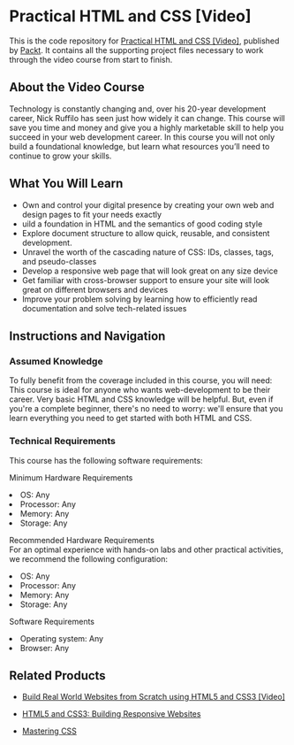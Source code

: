 # Practical HTML and CSS [Video]
This is the code repository for [Practical HTML and CSS [Video]](https://www.packtpub.com/web-development/practical-html-and-css-video?utm_source=github&utm_medium=repository&utm_campaign=9781788830690), published by [Packt](https://www.packtpub.com/?utm_source=github). It contains all the supporting project files necessary to work through the video course from start to finish.
## About the Video Course
Technology is constantly changing and, over his 20-year development career, Nick Ruffilo has seen just how widely it can change. This course will save you time and money and give you a highly marketable skill to help you succeed in your web development career. In this course you will not only build a foundational knowledge, but learn what resources you’ll need to continue to grow your skills.		

<H2>What You Will Learn</H2>
<DIV class=book-info-will-learn-text>
<UL>
<LI>Own and control your digital presence by creating your own web and design pages to fit your needs exactly
<LI>uild a foundation in HTML and the semantics of good coding style
<LI>Explore document structure to allow quick, reusable, and consistent development.
<LI>Unravel the worth of the cascading nature of CSS: IDs, classes, tags, and pseudo-classes
<LI>Develop a responsive web page that will look great on any size device
<LI>Get familiar with cross-browser support to ensure your site will look great on different browsers and devices
<LI>Improve your problem solving by learning how to efficiently read documentation and solve tech-related issues</LI></UL></DIV>

## Instructions and Navigation
### Assumed Knowledge
To fully benefit from the coverage included in this course, you will need:<br/>
This course is ideal for anyone who wants web-development to be their career. Very basic HTML and CSS knowledge will be helpful. But, even if you're a complete beginner, there's no need to worry: we'll ensure that you learn everything you need to get started with both HTML and CSS.
### Technical Requirements
This course has the following software requirements:<br/>

Minimum Hardware Requirements<br/>
<LI>OS: Any
<LI>Processor: Any 
<LI>Memory: Any
<LI>Storage: Any

Recommended Hardware Requirements<br/>
For an optimal experience with hands-on labs and other practical activities, we recommend the following configuration:
<LI>OS: Any
<LI>Processor: Any 
<LI>Memory: Any
<LI>Storage: Any

Software Requirements<br/>
<LI>Operating system: Any
<LI>Browser: Any

## Related Products
* [Build Real World Websites from Scratch using HTML5 and CSS3 [Video]](https://www.packtpub.com/web-development/build-real-world-websites-scratch-using-html5-and-css3-video?utm_source=github&utm_medium=repository&utm_campaign=9781789343632)

* [HTML5 and CSS3: Building Responsive Websites](https://www.packtpub.com/web-development/html5-and-css3-building-responsive-websites?utm_source=github&utm_medium=repository&utm_campaign=9781787124813)

* [Mastering CSS](https://www.packtpub.com/web-development/mastering-css?utm_source=github&utm_medium=repository&utm_campaign=9781787281585)

